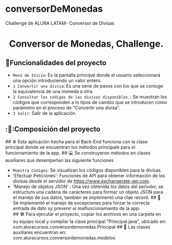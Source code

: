 # conversorDeMonedas
Challenge de ALURA LATAM- Conversor de Divisas
<h1 align="center"> Conversor de Monedas, Challenge. </h1>



## :hammer:Funcionalidades del proyecto
- `Menú de Inicio`: Es la pantalla principal donde el usuario seleccionará una opción introduciendo un valor entero.
- `1 Convertir una divisa`: Es una serie de pasos con los que se coniuge la equivalencia de una moneda a otra.
- `2 Consultar los códigos de las divisas disponibles.`: Se muestran los códigos que corresponden a lo tipos de cambio que se introducen como parámetro en el proceso de "Convertir una divisa".
- `3 Salir`: Salir de la aplicación.

## :📁:Composición del proyecto

\## ⚙️​ Esta aplicación hecha para el Back-End funciona con la clase principal donde se encuentran los métodos principale para el funcionamiento de la app.
\## 💻​ Se construyeron métodos en clases auxiliares que desempeñan las siguiente funciones
  - `Muestra Códigos`: Se visualizan los códigos disponibles para la divisas.
  - 'Efectuar Peticiones': Funciones de API para obtener información de las divisas desde el servidor de https://www.exchangerate-api.com.
  - 'Manejo de objetos JSON' : Una vez obtenida los datos del serivdor, se estructuro una cadena de carácteres para formar un objeto JSON para el manejo de sus datos, también se implementó una clae record.
\## 🚨​ Se implementó el manejo de excepciones para forzar la correcta entrada de dato sy prevenir el malfuncionamiento de la app.    
\## 🛠️ Para ejecutar el proyecto, copiar los archivos en una carpeta en su equipo local y compilar la clase principal "Principal.java", ubicado en: com.aluracursos.conversordemonedas.Principal
\## 💾​ Las clases auxiliares encuentran en: com.aluracursos.conversordemonedas.modelos

